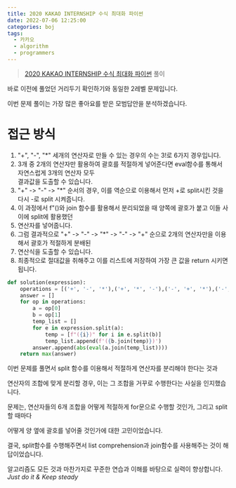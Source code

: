 ```yaml
---
title: 2020 KAKAO INTERNSHIP 수식 최대화 파이썬
date: 2022-07-06 12:25:00
categories: boj
tags:
  - 카카오
  - algorithm
  - programmers
---
```


> [2020 KAKAO INTERNSHIP 수식 최대화 파이썬](https://school.programmers.co.kr/learn/courses/30/lessons/67257) 풀이

바로 이전에 풀었던 거리두기 확인하기와 동일한 2레벨 문제입니다.

이번 문제 풀이는 가장 많은 좋아요를 받은 모범답안을 분석하겠습니다.

# 접근 방식

1. "+", "-", "*" 세개의 연산자로 만들 수 있는 경우의 수는 3!로 6가지 경우입니다.
2. 3개 중 2개의 연산자만 활용하여 괄호를 적절하게 넣어준다면 eval함수를 통해서 자연스럽게 3개의 연산자 모두   
결과값을 도출할 수 있습니다.
3. "+" -> "-" -> "*" 순서의 경우, 이를 역순으로 이용해서 먼저 +로 split시킨 것을 다시 -로 split 시켜줍니다.
4. 이 과정에서 f"()와 join 함수를 활용해서 분리되었을 때 양쪽에 괄호가 붙고 이들 사이에 split에 활용했던   
5. 연산자를 넣어줍니다. 
6. 그럼 결과적으로 "+" -> "-" -> "*" -> "-" -> "+" 순으로 2개의 연산자만을 이용해서 괄호가 적절하게 분배된   
7. 연산식을 도출할 수 있습니다.
8. 최종적으로 절대값을 취해주고 이를 리스트에 저장하여 가장 큰 값을 return 시키면 됩니다.
~~~python
def solution(expression):
    operations = [('+', '-', '*'),('+', '*', '-'),('-', '+', '*'),('-', '*', '+'),('*', '+', '-'),('*', '-', '+')]
    answer = []
    for op in operations:
        a = op[0]
        b = op[1]
        temp_list = []
        for e in expression.split(a):
            temp = [f"({i})" for i in e.split(b)]
            temp_list.append(f'({b.join(temp)})')
        answer.append(abs(eval(a.join(temp_list))))
    return max(answer)
~~~

이번 문제를 풀면서 split 함수를 이용해서 적절하게 연산자를 분리해야 한다는 것과

연산자의 조합에 맞게 분리할 경우, 이는 그 조합을 거꾸로 수행한다는 사실을 인지했습니다.

문제는, 연산자들의 6개 조합을 어떻게 적절하게 for문으로 수행할 것인가, 그리고 split할 때마다

어떻게 양 옆에 괄호를 넣어줄 것인가에 대한 고민이었습니다.

결국, split함수를 수행해주면서 list comprehension과 join함수를 사용해주는 것이 해답이었습니다.

알고리즘도 모든 것과 마찬가지로 꾸준한 연습과 이해를 바탕으로 실력이 향상합니다.  
*Just do it & Keep steady*
